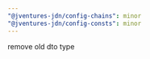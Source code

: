```yaml
---
"@jventures-jdn/config-chains": minor
"@jventures-jdn/config-consts": minor
---
```


remove old dto type
